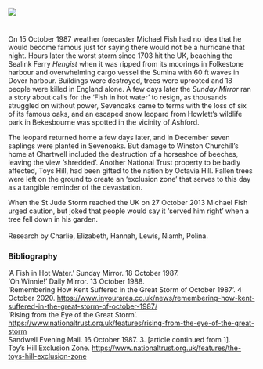 <a href="https://dev.visual-essays.app"><img src="https://dev-visual-essays.netlify.app/images/ve-button.png"></a> 
<param ve-config title="The Great Storm of 1987" author="Carolyn Oulton" layout="vtl" banner="https://upload.wikimedia.org/wikipedia/commons/e/ea/The_White_Cliffs_of_Dover_%2848904125611%29.jpg">

<param ve-entity eid="Q24638363" aliases="St Margaret's Bay">
<param ve-entity eid="Q179224" aliases="Dover">

#

On 15 October 1987 weather forecaster Michael Fish had no idea that he would become famous just for saying there would not be a hurricane that night. Hours later the worst storm since 1703 hit the UK, beaching the Sealink Ferry _Hengist_ when it was ripped from its moorings in Folkestone harbour and overwhelming cargo vessel the Sumina with 60 ft waves in Dover harbour. Buildings were destroyed, trees were uprooted and 18 people were killed in England alone.  A few days later the _Sunday Mirror_ ran a story about calls for the ‘Fish in hot water’ to resign, as thousands struggled on without power, Sevenoaks came to terms with the loss of six of its famous oaks, and an escaped snow leopard from Howlett’s wildlife park in Bekesbourne was spotted in the vicinity of Ashford.

The leopard returned home a few days later, and in December seven saplings were planted in Sevenoaks. But damage to Winston Churchill’s home at Chartwell included the destruction of a horseshoe of beeches, leaving the view ‘shredded’. Another National Trust property to be badly affected, Toys Hill, had been gifted to the nation by Octavia Hill. Fallen trees were left on the ground to create an ‘exclusion zone’ that serves to this day as a tangible reminder of the devastation. 

When the St Jude Storm reached the UK on 27 October 2013 Michael Fish urged caution, but joked that people would say it ‘served him right’ when a tree fell down in his garden.
<br><br>
Research by Charlie, Elizabeth, Hannah, Lewis, Niamh, Polina.

### Bibliography

‘A Fish in Hot Water.’ Sunday Mirror. 18 October 1987.   
‘Oh Winnie!’ Daily Mirror. 13 October 1988.   
‘Remembering How Kent Suffered in the Great Storm of October 1987’. 4 October 2020. https://www.inyourarea.co.uk/news/remembering-how-kent-suffered-in-the-great-storm-of-october-1987/   
‘Rising from the Eye of the Great Storm’. https://www.nationaltrust.org.uk/features/rising-from-the-eye-of-the-great-storm   
Sandwell Evening Mail. 16 October 1987. 3. [article continued from 1].   
Toy’s Hill Exclusion Zone. https://www.nationaltrust.org.uk/features/the-toys-hill-exclusion-zone   
